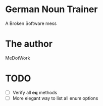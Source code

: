 # German Noun Trainer
A Broken Software mess

# The author
MeDotWork

# TODO
- [ ] Verify all __eq__ methods
- [ ] More elegant way to list all enum options
